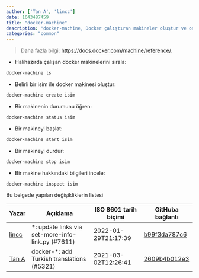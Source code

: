 ```yaml
---
author: ['Tan A', 'lincc']
date: 1643487459
title: "docker-machine"
description: "docker-machine, Docker çalıştıran makineler oluştur ve onları yönet."
categories: "common"
---
```

> Daha fazla bilgi: <https://docs.docker.com/machine/reference/>.

- Halihazırda çalışan docker makinelerini sırala:

```bash
docker-machine ls
```

- Belirli bir isim ile docker makinesi oluştur:

```bash
docker-machine create isim
```

- Bir makinenin durumunu öğren:

```bash
docker-machine status isim
```

- Bir makineyi başlat:

```bash
docker-machine start isim
```

- Bir makineyi durdur:

```bash
docker-machine stop isim
```

- Bir makine hakkındaki bilgileri incele:

```bash
docker-machine inspect isim
```
Bu belgede yapılan değişikliklerin listesi


Yazar | Açıklama | ISO 8601 tarih biçimi | GitHuba bağlantı
------|-----|-----|-----
[lincc](mailto:46962923+blueskyson@users.noreply.github.com) | *: update links via set-more-info-link.py (#7611) | 2022-01-29T21:17:39 | [b99f3da787c6](https://github.com/tldr-pages/tldr/commit/b99f3da787c6f43a545b9cb5ebd8265b1367fbc4)
[Tan A](mailto:40173707+Yutyo@users.noreply.github.com) | docker-*: add Turkish translations (#5321) | 2021-03-02T12:26:41 | [2609b4b012e3](https://github.com/tldr-pages/tldr/commit/2609b4b012e3a528f8cc86201956fab27c7f72b2)

